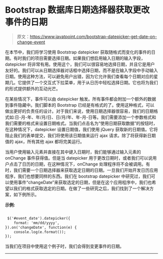 # Bootstrap 数据库日期选择器获取更改事件的日期

> 原文：<https://www.javatpoint.com/bootstrap-datepicker-get-date-on-change-event>

在本节中，我们将学习使用 Bootstrap datepicker 获取随格式而变化的事件的日期。有时我们的项目需要选择日期。如果我们想启用输入日期的输入字段，datepicker 将非常有用。使用这个，我们可以很容易地选择日期，并且它是用户友好的。我们可以从日期选择器对话框中选择日期，而不是在输入字段中手动输入日期。使用这种方法，可以避免用户出错，因为它允许我们查看每个日期对应的星期几。它提供了一个交互式下拉菜单，用于从日历中轻松选择日期。它也将为我们的形式提供额外的互动光芒。

在某些情况下，事件可以由 datepicker 触发。所有事件都会附加一个额外的数据到事件隐藏中。我们脚本的 Bootstrap 已经是有格式的了。使用这种格式，可以做出更好的负责任的设计。对于我们来说，使用日期选择器很容易，我们的日期格式如:日-月-年、年/月/日、日/月/年、年-月-日等。我们需要添加一个参数格式和我们需要的格式来设置日期格式。当我们点击名为“使用日期获取数据”的按钮时，在这种情况下，datepicker 设置日期值，我们使用 jQuery 获取新的日期值。它将阻止我们的表单提交，我们将使用该日期值来运行 ajax 请求。除了将获得新日期值的 ajax，所有其他 ajax 都将完美运行。

当用户使用输入元素并直接在其中键入日期时，我们能够通过输入元素的 onChange 事件获得值。但是当 datepicker 用于更改日期时，或者我们可以说用户点击了日历的日期，在这种情况下，onChange 处理程序将不会被调用。有时，我们需要一个日期选择器来获取选定日期的日期。一旦我们开始开发日历应用程序，我们也想要同样的东西。我们在 bootstrap datepicker 中研究过，我们可以使用事件“changeDate”来获取选定的日期，但是在这个应用程序中，我们也希望以我们的格式获取选定的日期。在做了一些研究之后，我们找到了一个解决方案，如下例所示。

**示例:**

```html

 $('#event_date').datepicker({
    format: 'mm/dd/yyyy',
}).on('changeDate', function(e) {
    console.log(e.format());
});

```

当我们在项目中使用这个例子时，我们会得到变更事件的日期。

* * *